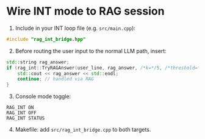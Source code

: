 # Wire INT mode to RAG session

1) Include in your INT loop file (e.g. `src/main.cpp`):
```cpp
#include "rag_int_bridge.hpp"
```

2) Before routing the user input to the normal LLM path, insert:
```cpp
std::string rag_answer;
if (rag_int::TryRAGAnswer(user_line, rag_answer, /*k=*/5, /*threshold=*/0.2)) {
    std::cout << rag_answer << std::endl;
    continue; // handled via RAG
}
```

3) Console mode toggle:
```
RAG_INT ON
RAG_INT OFF
RAG_INT STATUS
```

4) Makefile: add `src/rag_int_bridge.cpp` to both targets.
